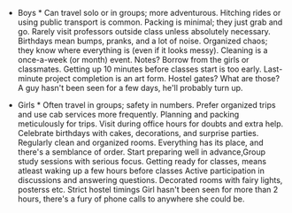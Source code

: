 * Boys *
Can travel solo or in groups; more adventurous.
Hitching rides or using public transport is common.
Packing is minimal; they just grab and go.
Rarely visit professors outside class unless absolutely necessary.
Birthdays mean bumps, pranks, and a lot of noise.
Organized chaos; they know where everything is (even if it looks messy).
Cleaning is a once-a-week (or month) event.
Notes? Borrow from the girls or classmates.
Getting up 10 minutes before classes start is too early.
Last-minute project completion is an art form.
Hostel gates? What are those?
A guy hasn't been seen for a few days, he'll probably turn up.


* Girls *
Often travel in groups; safety in numbers.
Prefer organized trips and use cab services more frequently.
Planning and packing meticulously for trips.
Visit during office hours for doubts and extra help.
Celebrate birthdays with cakes, decorations, and surprise parties.
Regularly clean and organized rooms.
Everything has its place, and there's a semblance of order.
Start preparing well in advance,Group study sessions with serious focus.
Getting ready for classes, means atleast waking up a few hours before classes
Active participation in discussions and answering questions.
Decorated rooms with fairy lights, posterss etc.
Strict hostel timings
Girl hasn't been seen for more than 2 hours, there's a fury of phone calls to anywhere she could be.